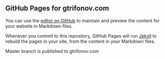 ## GitHub Pages for gtrifonov.com

You can use the [editor on GitHub](https://github.com/gtrifonov/gtrifonov.com/edit/master/README.md) to maintain and preview the content for your website in Markdown files.

Whenever you commit to this repository, GitHub Pages will run [Jekyll](https://jekyllrb.com/) to rebuild the pages in your site, from the content in your Markdown files.

Master branch is published to gtrifonov.com